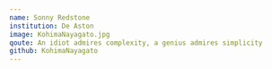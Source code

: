 ```yaml
---
name: Sonny Redstone
institution: De Aston
image: KohimaNayagato.jpg
qoute: An idiot admires complexity, a genius admires simplicity
github: KohimaNayagato
---
```

